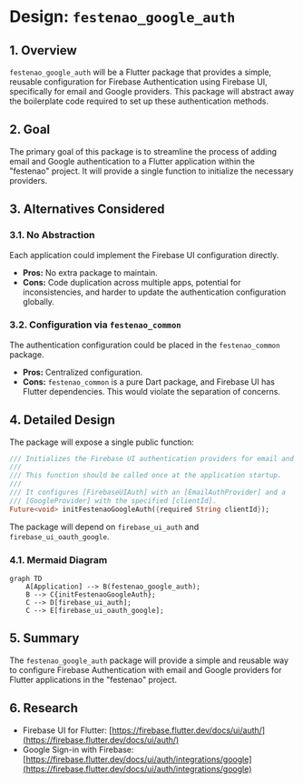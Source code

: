 # Design: `festenao_google_auth`

## 1. Overview

`festenao_google_auth` will be a Flutter package that provides a simple, reusable configuration for Firebase Authentication using Firebase UI, specifically for email and Google providers. This package will abstract away the boilerplate code required to set up these authentication methods.

## 2. Goal

The primary goal of this package is to streamline the process of adding email and Google authentication to a Flutter application within the "festenao" project. It will provide a single function to initialize the necessary providers.

## 3. Alternatives Considered

### 3.1. No Abstraction

Each application could implement the Firebase UI configuration directly.

*   **Pros:** No extra package to maintain.
*   **Cons:** Code duplication across multiple apps, potential for inconsistencies, and harder to update the authentication configuration globally.

### 3.2. Configuration via `festenao_common`

The authentication configuration could be placed in the `festenao_common` package.

*   **Pros:** Centralized configuration.
*   **Cons:** `festenao_common` is a pure Dart package, and Firebase UI has Flutter dependencies. This would violate the separation of concerns.

## 4. Detailed Design

The package will expose a single public function:

```dart
/// Initializes the Firebase UI authentication providers for email and Google.
///
/// This function should be called once at the application startup.
///
/// It configures [FirebaseUIAuth] with an [EmailAuthProvider] and a
/// [GoogleProvider] with the specified [clientId].
Future<void> initFestenaoGoogleAuth({required String clientId});
```

The package will depend on `firebase_ui_auth` and `firebase_ui_oauth_google`.

### 4.1. Mermaid Diagram

```mermaid
graph TD
    A[Application] --> B(festenao_google_auth);
    B --> C{initFestenaoGoogleAuth};
    C --> D[firebase_ui_auth];
    C --> E[firebase_ui_oauth_google];
```

## 5. Summary

The `festenao_google_auth` package will provide a simple and reusable way to configure Firebase Authentication with email and Google providers for Flutter applications in the "festenao" project.

## 6. Research

-   Firebase UI for Flutter: [https://firebase.flutter.dev/docs/ui/auth/](https://firebase.flutter.dev/docs/ui/auth/)
-   Google Sign-in with Firebase: [https://firebase.flutter.dev/docs/ui/auth/integrations/google](https://firebase.flutter.dev/docs/ui/auth/integrations/google)
